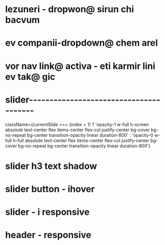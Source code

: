 # lezuneri - dropwon@ sirun chi bacvum
# ev companii-dropdown@ chem arel
# vor nav link@ activa - eti karmir lini ev tak@ gic

# slider---------------------------------------
className={currentSlide === (index + 1) ? 'opacity-1 w-full h-screen absolute text-center flex items-center flex-col justify-center bg-cover bg-no-repeat bg-center transition-opacity linear duration-800' : 'opacity-0 w-full h-full absolute text-center flex items-center flex-col justify-center bg-cover bg-no-repeat bg-center transition-opacity linear duration-800'}

# slider h3 text shadow
# slider button - ihover
# slider - i responsive
# header - responsive

